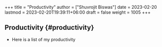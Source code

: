 +++
title = "Productivity"
author = ["Shuvrojit Biswas"]
date = 2023-02-20
lastmod = 2023-02-20T19:39:11+06:00
draft = false
weight = 1005
+++

## Productivity {#productivity}

-   Here is a list of my productivity
